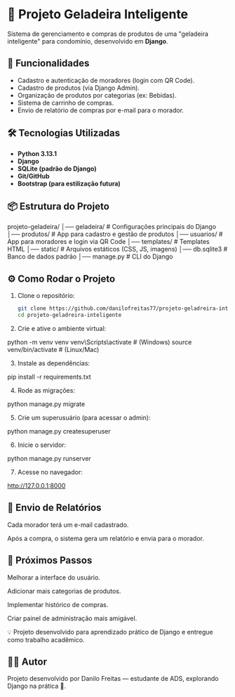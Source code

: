 # 🧊 Projeto Geladeira Inteligente

Sistema de gerenciamento e compras de produtos de uma "geladeira inteligente" para condomínio, desenvolvido em **Django**.  

## 🚀 Funcionalidades
- Cadastro e autenticação de moradores (login com QR Code).
- Cadastro de produtos (via Django Admin).
- Organização de produtos por categorias (ex: Bebidas).
- Sistema de carrinho de compras.
- Envio de relatório de compras por e-mail para o morador.

## 🛠️ Tecnologias Utilizadas
- **Python 3.13.1**
- **Django**
- **SQLite (padrão do Django)**
- **Git/GitHub**
- **Bootstrap (para estilização futura)**

## 📦 Estrutura do Projeto

projeto-geladeira/
│── geladeira/ # Configurações principais do Django
│── produtos/ # App para cadastro e gestão de produtos
│── usuarios/ # App para moradores e login via QR Code
│── templates/ # Templates HTML
│── static/ # Arquivos estáticos (CSS, JS, imagens)
│── db.sqlite3 # Banco de dados padrão
│── manage.py # CLI do Django


## ⚙️ Como Rodar o Projeto

1. Clone o repositório:
   ```bash
   git clone https://github.com/danilofreitas77/projeto-geladreira-inteligente.git
   cd projeto-geladreira-inteligente

2. Crie e ative o ambiente virtual:

python -m venv venv
venv\Scripts\activate  # (Windows)
source venv/bin/activate  # (Linux/Mac)

3. Instale as dependências:

pip install -r requirements.txt

4. Rode as migrações:

python manage.py migrate

5. Crie um superusuário (para acessar o admin):

python manage.py createsuperuser

6. Inicie o servidor:

python manage.py runserver

7. Acesse no navegador:

http://127.0.0.1:8000


## 📧 Envio de Relatórios

Cada morador terá um e-mail cadastrado.

Após a compra, o sistema gera um relatório e envia para o morador.

## 📌 Próximos Passos

Melhorar a interface do usuário.

Adicionar mais categorias de produtos.

Implementar histórico de compras.

Criar painel de administração mais amigável.


💡 Projeto desenvolvido para aprendizado prático de Django e entregue como trabalho acadêmico.

## 👨‍💻 Autor

Projeto desenvolvido por Danilo Freitas
 — estudante de ADS, explorando Django na prática 🚀.